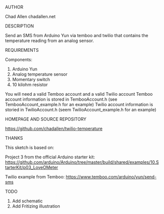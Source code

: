 AUTHOR

Chad Allen chadallen.net 

DESCRIPTION

Send an SMS from Arduino Yun via temboo and twilio that contains the temperature reading from an analog sensor.

REQUIREMENTS

Components:

1. Arduino Yun
2. Analog temperature sensor
3. Momentary switch
4. 10 kilohm resistor

You will need a valid Temboo account and a valid Twilio account
Temboo account information is stored in TembooAccount.h (see TembooAccount_example.h for an example)
Twilio account information is storied in TwilioAccount.h (seem TwilioAccount_example.h for an example)


HOMEPAGE AND SOURCE REPOSITORY

https://github.com/chadallen/twilio-temperature

THANKS

This sketch is based on: 

Project 3 from the official Arduino starter kit:
https://github.com/arduino/Arduino/tree/master/build/shared/examples/10.StarterKit/p03_LoveOMeter

Twilio example from Temboo:
https://www.temboo.com/arduino/yun/send-sms

TODO

1. Add schematic
2. Add Fritizing illustration





